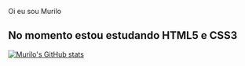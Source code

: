 Oi eu sou Murilo

## No momento estou  estudando HTML5 e CSS3

[![Murilo's GitHub stats](https://github-readme-stats.vercel.app/api?username=musilvab)](https://github.com/musilvab/github-readme-stats)


